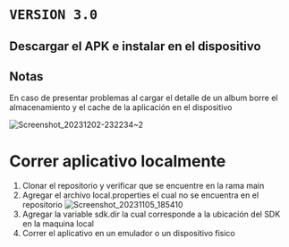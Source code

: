 # `VERSION 3.0`

## Descargar el APK e instalar en el dispositivo

## Notas
En caso de presentar problemas al cargar el detalle de un album borre el almacenamiento y el cache de la aplicación en el dispositivo

![Screenshot_20231202-232234~2](https://github.com/danierazome/ing_software_apps_moviles/assets/124007154/4d4799d7-763c-44ba-9651-d0034b20f77d)


# Correr aplicativo localmente
1. Clonar el repositorio y verificar que se encuentre en la rama main
2. Agregar el archivo local.properties el cual no se encuentra en el repositorio
![Screenshot_20231105_185410](https://github.com/danierazome/ing_software_apps_moviles/assets/124007154/2f8883b6-87e1-4a81-ae45-43cfaa460708)
4. Agregar la variable sdk.dir la cual corresponde a la ubicación del SDK en la maquina local
5. Correr el aplicativo en un emulador o un dispositivo fisico
   
